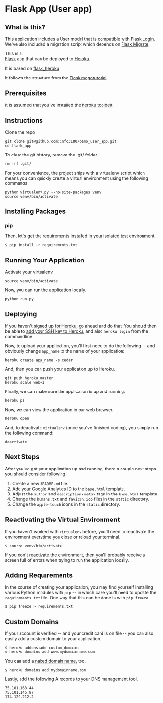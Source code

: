 Flask App (User app)
==================================

What is this?
-------------
This application includes a User model that is compatible with [Flask Login](https://flask-login.readthedocs.org).
We've also included a migration script which depends on [Flask Migrate](https://flask-migrate.readthedocs.org)

This is a  
[Flask](http://flask.pocoo.org/) app that can be deployed to [Heroku](https://www.heroku.com/).

It is based on [flask_heroku](github.com/zachwill/flask_heroku)

It follows the structure from the [Flask megatutorial](http://blog.miguelgrinberg.com/post/the-flask-mega-tutorial-part-i-hello-world)



Prerequisites
-------------

It is assumed that you've installed the [heroku toolbelt](http://toolbelt.heroku.com)

Instructions
------------

Clone the repo

    git clone git@github.com:info3180/demo_user_app.git
    cd flask_app
    
To clear the git history, remove the .git/ folder
 
    rm -rf .git/


For your convenience, the project ships with a virtualenv script which means you
can quickly create a virtual environment using the following commands

    python virtualenv.py --no-site-packages venv
    source venv/bin/activate


Installing Packages
--------------------

### pip

Then, let's get the requirements installed in your isolated test
environment.

    $ pip install -r requirements.txt


Running Your Application
------------------------

Activate your virtualenv

    source venv/bin/activate

Now, you can run the application locally.

    python run.py


Deploying
---------

If you haven't [signed up for Heroku](https://api.heroku.com/signup), go
ahead and do that. You should then be able to [add your SSH key to
Heroku](http://devcenter.heroku.com/articles/quickstart), and also
`heroku login` from the commandline.

Now, to upload your application, you'll first need to do the
following -- and obviously change `app_name` to the name of your
application:

    heroku create app_name -s cedar

And, then you can push your application up to Heroku.

    git push heroku master
    heroku scale web=1

Finally, we can make sure the application is up and running.

    heroku ps

Now, we can view the application in our web browser.

    heroku open

And, to deactivate `virtualenv` (once you've finished coding), you
simply run the following command:

    deactivate


Next Steps
----------

After you've got your application up and running, there a couple next
steps you should consider following.

1. Create a new `README.md` file.
2. Add your Google Analytics ID to the `base.html` template.
3. Adjust the `author` and `description` `<meta>` tags in the
   `base.html` template.
4. Change the `humans.txt` and `favicon.ico` files in the `static`
   directory.
5. Change the `apple-touch` icons in the `static` directory.


Reactivating the Virtual Environment
------------------------------------

If you haven't worked with `virtualenv` before, you'll need to
reactivate the environment everytime you close or reload your terminal.

    $ source venv/bin/activate

If you don't reactivate the environment, then you'll probably receive a
screen full of errors when trying to run the application locally.


Adding Requirements
-------------------

In the course of creating your application, you may find yourself
installing various Python modules with `pip` -- in which case you'll
need to update the `requirements.txt` file. One way that this can be
done is with `pip freeze`.

    $ pip freeze > requirements.txt


Custom Domains
--------------

If your account is verified -- and your credit card is on file -- you
can also easily add a custom domain to your application.

    $ heroku addons:add custom_domains
    $ heroku domains:add www.mydomainname.com

You can add a [naked domain
name](http://devcenter.heroku.com/articles/custom-domains), too.

    $ heroku domains:add mydomainname.com

Lastly, add the following A records to your DNS management tool.

    75.101.163.44
    75.101.145.87
    174.129.212.2
